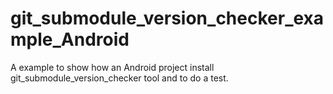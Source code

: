 # git_submodule_version_checker_example_Android
A example to show how an Android project install git_submodule_version_checker tool and to do a test.
